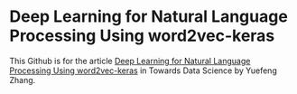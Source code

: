 # Deep Learning for Natural Language Processing Using word2vec-keras

This Github is for the article [Deep Learning for Natural Language Processing Using word2vec-keras]() in Towards Data Science by Yuefeng Zhang.